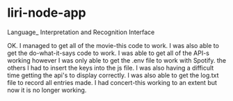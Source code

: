 # liri-node-app
Language_ Interpretation and Recognition Interface

OK.  I managed to get all of the movie-this code to work.  I was also able to get the do-what-it-says code to work.  I was able to get all of the API-s working however I was only able to get the .env file to work with Spotify.  the others I had to insert the keys into the js file.  I was also having a difficult time getting the api's to display correctly.  I was also able to get the log.txt file to record all entries made.  I had concert-this working to an extent but now it is no longer working.
